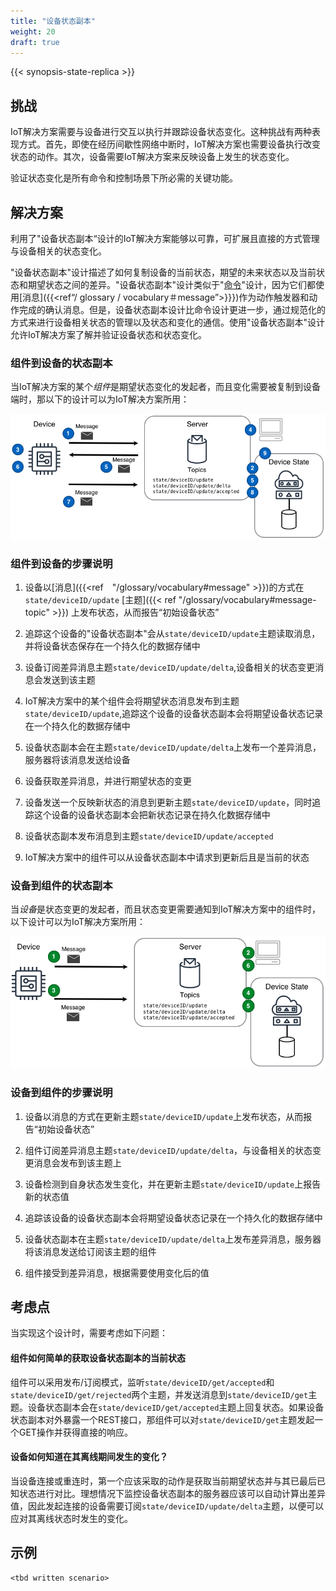 ```yaml
---
title: "设备状态副本"
weight: 20
draft: true
---
```


{{< synopsis-state-replica >}}
<!--more-->

## 挑战

IoT解决方案需要与设备进行交互以执行并跟踪设备状态变化。这种挑战有两种表现方式。首先，即使在经历间歇性网络中断时，IoT解决方案也需要设备执行改变状态的动作。其次，设备需要IoT解决方案来反映设备上发生的状态变化。

验证状态变化是所有命令和控制场景下所必需的关键功能。

## 解决方案
利用了"设备状态副本“设计的IoT解决方案能够以可靠，可扩展且直接的方式管理与设备相关的状态变化。

"设备状态副本"设计描述了如何复制设备的当前状态，期望的未来状态以及当前状态和期望状态之间的差异。"设备状态副本"设计类似于"[命令]({{<ref“/designs/command”>}})"设计，因为它们都使用[消息]({{<ref“/ glossary / vocabulary＃message”>}}})作为动作触发器和动作完成的确认消息。但是，设备状态副本设计比命令设计更进一步，通过规范化的方式来进行设备相关状态的管理以及状态和变化的通信。使用"设备状态副本"设计允许IoT解决方案了解并验证设备状态和状态变化。

### 组件到设备的状态副本

当IoT解决方案的某个*组件*是期望状态变化的发起者，而且变化需要被复制到设备端时，那以下的设计可以为IoT解决方案所用：


![Component-to-device State Replica](c2d-state.png)

### 组件到设备的步骤说明

1. 设备以[消息]({{<ref　"/glossary/vocabulary#message" >}})的方式在`state/deviceID/update` [主题]({{< ref "/glossary/vocabulary#message-topic" >}}) 上发布状态，从而报告“初始设备状态”

2. 追踪这个设备的"设备状态副本"会从`state/deviceID/update`主题读取消息，并将设备状态保存在一个持久化的数据存储中

3. 设备订阅差异消息主题`state/deviceID/update/delta`,设备相关的状态变更消息会发送到该主题

4. IoT解决方案中的某个组件会将期望状态消息发布到主题`state/deviceID/update`,追踪这个设备的设备状态副本会将期望设备状态记录在一个持久化的数据存储中

5. 设备状态副本会在主题`state/deviceID/update/delta`上发布一个差异消息，服务器将该消息发送给设备

6. 设备获取差异消息，并进行期望状态的变更

7. 设备发送一个反映新状态的消息到更新主题`state/deviceID/update`，同时追踪这个设备的设备状态副本会把新状态记录在持久化数据存储中

8. 设备状态副本发布消息到主题`state/deviceID/update/accepted`

9. IoT解决方案中的组件可以从设备状态副本中请求到更新后且是当前的状态



### 设备到组件的状态副本

当*设备*是状态变更的发起者，而且状态变更需要通知到IoT解决方案中的组件时，以下设计可以为IoT解决方案所用：

![Device-to-component State Replication](d2c-state.png)

### 设备到组件的步骤说明

1. 设备以消息的方式在更新主题`state/deviceID/update`上发布状态，从而报告“初始设备状态”

2. 组件订阅差异消息主题`state/deviceID/update/delta`，与设备相关的状态变更消息会发布到该主题上

3. 设备检测到自身状态发生变化，并在更新主题`state/deviceID/update`上报告新的状态值

4. 追踪该设备的设备状态副本会将期望设备状态记录在一个持久化的数据存储中

5. 设备状态副本在主题`state/deviceID/update/delta`上发布差异消息，服务器将该消息发送给订阅该主题的组件

6. 组件接受到差异消息，根据需要使用变化后的值

## 考虑点
当实现这个设计时，需要考虑如下问题：

#### 组件如何简单的获取设备状态副本的当前状态
组件可以采用发布/订阅模式，监听`state/deviceID/get/accepted`和`state/deviceID/get/rejected`两个主题，并发送消息到`state/deviceID/get`主题。设备状态副本会在`state/deviceID/get/accepted`主题上回复状态。如果设备状态副本对外暴露一个REST接口，那组件可以对`state/deviceID/get`主题发起一个GET操作并获得直接的响应。

#### 设备如何知道在其离线期间发生的变化？

当设备连接或重连时，第一个应该采取的动作是获取当前期望状态并与其已最后已知状态进行对比。理想情况下监控设备状态副本的服务器应该可以自动计算出差异值，因此发起连接的设备需要订阅`state/deviceID/update/delta`主题，以便可以应对其离线状态时发生的变化。

## 示例
    <tbd written scenario>